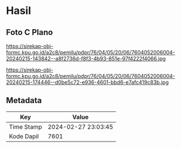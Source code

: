 # Hasil

## Foto C Plano

https://sirekap-obj-formc.kpu.go.id/a2c8/pemilu/pdpr/76/04/05/20/06/7604052006004-20240215-143842--a8f2736d-f8f3-4b93-851e-97f4222f4066.jpg

https://sirekap-obj-formc.kpu.go.id/a2c8/pemilu/pdpr/76/04/05/20/06/7604052006004-20240215-174446--d0be5c72-e936-4601-bbd6-e7afc419c83b.jpg


## Metadata

| Key        | Value               |
| ---------- | ------------------- |
| Time Stamp | 2024-02-27 23:03:45 |
| Kode Dapil | 7601                |



